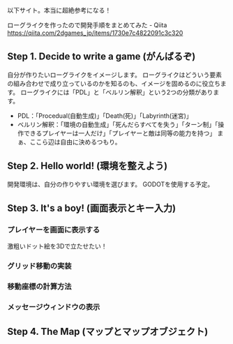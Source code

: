 以下サイト。本当に超絶参考になる！

ローグライクを作ったので開発手順をまとめてみた - Qiita
https://qiita.com/2dgames_jp/items/1730e7c4822091c3c320

## Step 1. Decide to write a game (がんばるぞ)

自分が作りたいローグライクをイメージします。
ローグライクはどういう要素の組み合わせで成り立っているのかを知るのも、イメージを固めるのに役立ちます。
ローグライクには「PDL」と「ベルリン解釈」という2つの分類があります。
- PDL：「Procedual(自動生成)」「Death(死)」「Labyrinth(迷宮)」
- ベルリン解釈：「環境の自動生成」「死んだらすべてを失う」「ターン制」「操作できるプレイヤーは一人だけ」「プレイヤーと敵は同等の能力を持つ」
まぁ、ここら辺は自由に決めるつもり。

## Step 2. Hello world! (環境を整えよう)

開発環境は、自分の作りやすい環境を選びます。
GODOTを使用する予定。

## Step 3. It's a boy! (画面表示とキー入力)

### プレイヤーを画面に表示する
激粗いドット絵を3Dで立たせたい！

### グリッド移動の実装


### 移動座標の計算方法



### メッセージウィンドウの表示



## Step 4. The Map (マップとマップオブジェクト)



